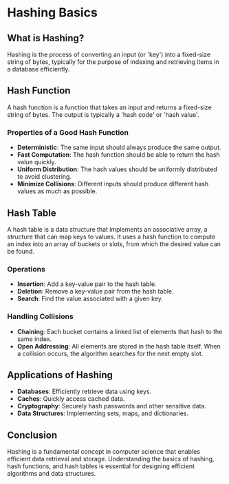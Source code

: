 # Hashing Basics

## What is Hashing?
Hashing is the process of converting an input (or 'key') into a fixed-size string of bytes, typically for the purpose of indexing and retrieving items in a database efficiently.

## Hash Function
A hash function is a function that takes an input and returns a fixed-size string of bytes. The output is typically a 'hash code' or 'hash value'.

### Properties of a Good Hash Function
- **Deterministic**: The same input should always produce the same output.
- **Fast Computation**: The hash function should be able to return the hash value quickly.
- **Uniform Distribution**: The hash values should be uniformly distributed to avoid clustering.
- **Minimize Collisions**: Different inputs should produce different hash values as much as possible.

## Hash Table
A hash table is a data structure that implements an associative array, a structure that can map keys to values. It uses a hash function to compute an index into an array of buckets or slots, from which the desired value can be found.

### Operations
- **Insertion**: Add a key-value pair to the hash table.
- **Deletion**: Remove a key-value pair from the hash table.
- **Search**: Find the value associated with a given key.

### Handling Collisions
- **Chaining**: Each bucket contains a linked list of elements that hash to the same index.
- **Open Addressing**: All elements are stored in the hash table itself. When a collision occurs, the algorithm searches for the next empty slot.

## Applications of Hashing
- **Databases**: Efficiently retrieve data using keys.
- **Caches**: Quickly access cached data.
- **Cryptography**: Securely hash passwords and other sensitive data.
- **Data Structures**: Implementing sets, maps, and dictionaries.

## Conclusion
Hashing is a fundamental concept in computer science that enables efficient data retrieval and storage. Understanding the basics of hashing, hash functions, and hash tables is essential for designing efficient algorithms and data structures.
